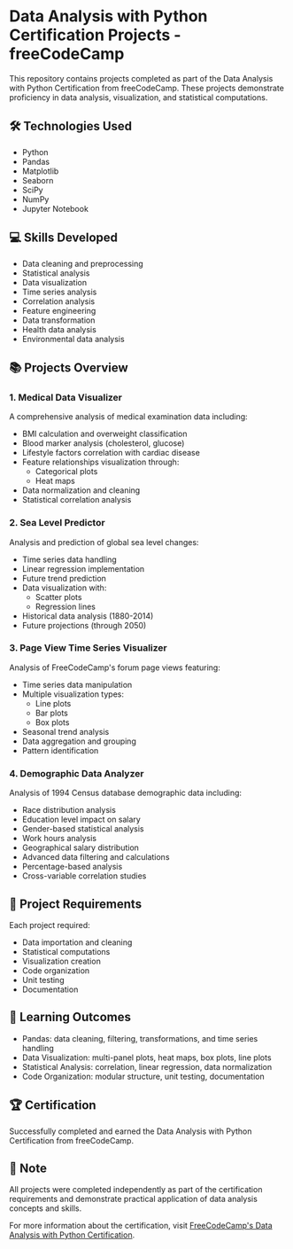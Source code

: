 # Data Analysis with Python Certification Projects - freeCodeCamp

This repository contains projects completed as part of the Data Analysis with Python Certification from freeCodeCamp. These projects demonstrate proficiency in data analysis, visualization, and statistical computations.

## 🛠 Technologies Used

- Python
- Pandas
- Matplotlib
- Seaborn
- SciPy
- NumPy
- Jupyter Notebook

## 💻 Skills Developed

- Data cleaning and preprocessing
- Statistical analysis
- Data visualization
- Time series analysis
- Correlation analysis
- Feature engineering
- Data transformation
- Health data analysis
- Environmental data analysis

## 📚 Projects Overview

### 1. Medical Data Visualizer
A comprehensive analysis of medical examination data including:
- BMI calculation and overweight classification
- Blood marker analysis (cholesterol, glucose)
- Lifestyle factors correlation with cardiac disease
- Feature relationships visualization through:
  - Categorical plots
  - Heat maps
- Data normalization and cleaning
- Statistical correlation analysis

### 2. Sea Level Predictor
Analysis and prediction of global sea level changes:
- Time series data handling
- Linear regression implementation
- Future trend prediction
- Data visualization with:
  - Scatter plots
  - Regression lines
- Historical data analysis (1880-2014)
- Future projections (through 2050)

### 3. Page View Time Series Visualizer
Analysis of FreeCodeCamp's forum page views featuring:
- Time series data manipulation
- Multiple visualization types:
  - Line plots
  - Bar plots
  - Box plots
- Seasonal trend analysis
- Data aggregation and grouping
- Pattern identification

### 4. Demographic Data Analyzer
Analysis of 1994 Census database demographic data including:
- Race distribution analysis
- Education level impact on salary
- Gender-based statistical analysis
- Work hours analysis
- Geographical salary distribution
- Advanced data filtering and calculations
- Percentage-based analysis
- Cross-variable correlation studies

## 🎯 Project Requirements

Each project required:
- Data importation and cleaning
- Statistical computations
- Visualization creation
- Code organization
- Unit testing
- Documentation

## 📖 Learning Outcomes

- Pandas: data cleaning, filtering, transformations, and time series handling
- Data Visualization: multi-panel plots, heat maps, box plots, line plots
- Statistical Analysis: correlation, linear regression, data normalization
- Code Organization: modular structure, unit testing, documentation

## 🏆 Certification

Successfully completed and earned the Data Analysis with Python Certification from freeCodeCamp.

## 📝 Note

All projects were completed independently as part of the certification requirements and demonstrate practical application of data analysis concepts and skills.

For more information about the certification, visit [FreeCodeCamp's Data Analysis with Python Certification](https://www.freecodecamp.org/learn/data-analysis-with-python/).
